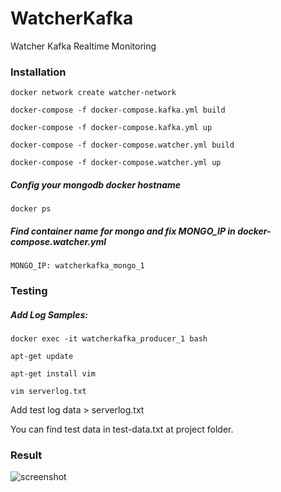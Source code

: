 # WatcherKafka
Watcher Kafka Realtime Monitoring


### Installation

```docker network create watcher-network```

```docker-compose -f docker-compose.kafka.yml build```

```docker-compose -f docker-compose.kafka.yml up```

```docker-compose -f docker-compose.watcher.yml build```

```docker-compose -f docker-compose.watcher.yml up```

##### Config your mongodb docker hostname

```docker ps```

##### Find container name for mongo and fix MONGO_IP in docker-compose.watcher.yml

```MONGO_IP: watcherkafka_mongo_1```

### Testing

##### Add Log Samples:

```docker exec -it watcherkafka_producer_1 bash```

```apt-get update```

```apt-get install vim```

```vim serverlog.txt```

Add test log data > serverlog.txt

You can find test data in test-data.txt at project folder.

### Result

![screenshot](screenshot.png "screenshot")
